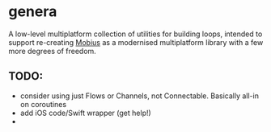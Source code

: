 # genera

A low-level multiplatform collection of utilities for building loops, intended to support re-creating [Mobius](https://github.com/spotify/mobius)
as a modernised multiplatform library with a few more degrees of freedom. 


TODO:
----

- consider using just Flows or Channels, not Connectable. Basically all-in on coroutines
- add iOS code/Swift wrapper (get help!)
- 